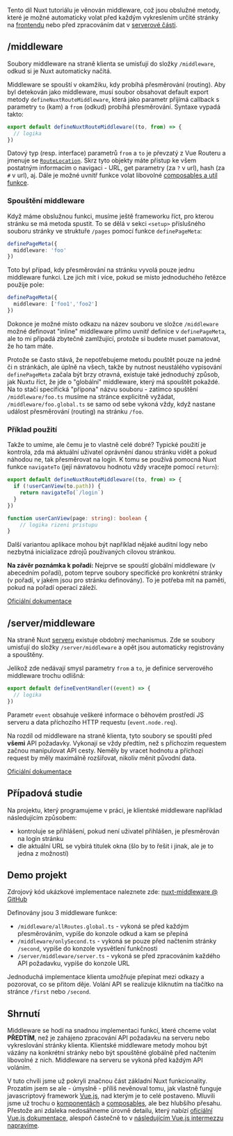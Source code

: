 Tento díl Nuxt tutoriálu je věnován middleware, což jsou obslužné metody, které je možné automaticky volat před každým vykreslením určité stránky na [frontendu](/article/nuxt-pages) nebo před zpracováním dat v [serverové části](/article/nuxt-pages).

## /middleware

Soubory middleware na straně klienta se umisťují do složky `/middleware`, odkud si je Nuxt automaticky načítá. 

Middleware se spouští v okamžiku, kdy probíhá přesměrování (routing). Aby byl detekován jako middleware, musí soubor obsahovat default export metody `defineNuxtRouteMiddleware`, která jako parametr přijímá callback s parametry `to` (kam) a `from` (odkud) probíhá přesměrování. Syntaxe vypadá takto:

```ts
export default defineNuxtRouteMiddleware((to, from) => {
  // logika
})
```

Datový typ (resp. interface) parametrů `from` a `to` je převzatý z Vue Routeru a jmenuje se [`RouteLocation`](https://router.vuejs.org/api/interfaces/RouteLocation.html). Skrz tyto objekty máte přístup ke všem postatným informacím o navigaci - URL, get parametry (za `?` v url), hash (za `#` v url), aj. Dále je možné uvnitř funkce volat libovolné [composables a util funkce](/article/nuxt-utils).

### Spouštění middleware

Když máme obslužnou funkci, musíme ještě frameworku říct, pro kterou stránku se má metoda spustit. To se dělá v sekci `<setup>` příslušného souboru stránky ve struktuře `/pages` pomocí funkce `definePageMeta`:

```ts
definePageMeta({
  middleware: 'foo'
})
```

Toto byl případ, kdy přesměrování na stránku vyvolá pouze jednu middleware funkci. Lze jich mít i více, pokud se místo jednoduchého řetězce použije pole:

```ts
definePageMeta({
  middleware: ['foo1','foo2']
})
```

Dokonce je možné místo odkazu na název souboru ve složce `/middleware` možné definovat "inline" middleware přímo uvnitř definice v `definePageMeta`, ale to mi připadá zbytečně zamlžující, protože si budete muset pamatovat, že ho tam máte.

Protože se často stává, že nepotřebujeme metodu pouštět pouze na jedné či n stránkách, ale úplně na všech, takže by nutnost neustálého vypisování `definePageMeta` začala být brzy otravná, existuje také jednoduchý způsob, jak Nuxtu říct, že jde o "globální" middleware, který má spouštět pokaždé. Na to stačí specifická "přípona" názvu souboru - zatímco spuštění `/middleware/foo.ts` musíme na stránce explicitně vyžádat, `/middleware/foo.global.ts` se samo od sebe vykoná vždy, když nastane událost přesměrování (routing) na stránku `/foo`.

### Příklad použití

Takže to umíme, ale čemu je to vlastně celé dobré? Typické použití je kontrola, zda má aktuální uživatel oprávnění danou stránku vidět a pokud náhodou ne, tak přesměrovat na login. K tomu se používá pomocná Nuxt funkce `navigateTo` (její návratovou hodnotu vždy vracejte pomocí `return`):

```ts
export default defineNuxtRouteMiddleware((to, from) => {
  if (!userCanView(to.path)) {
    return navigateTo(`/login`)
  }
})

function userCanView(page: string): boolean {
    // logika rizeni pristupu
}
```

Další variantou aplikace mohou být například nějaké auditní logy nebo nezbytná inicializace zdrojů používaných cílovou stránkou.

**Na závěr poznámka k pořadí:** Nejprve se spouští globální middleware (v abecedním pořadí), potom teprve soubory specifické pro konkrétní stránky (v pořadí, v jakém jsou pro stránku definovány). To je potřeba mít na paměti, pokud na pořadí operací záleží.

[Oficiální dokumentace](https://nuxt.com/docs/guide/directory-structure/middleware)

## /server/middleware

Na straně Nuxt [serveru](/article/nuxt-api) existuje obdobný mechanismus. Zde se soubory umisťují do složky `/server/middleware` a opět jsou automaticky registrovány a spouštěny.

Jelikož zde nedávají smysl parametry `from` a `to`, je definice serverového middleware trochu odlišná:

```ts
export default defineEventHandler((event) => {
  // logika
})
```

Parametr `event` obsahuje veškeré informace o běhovém prostředí JS serveru a data příchozího HTTP requestu (`event.node.req`).

Na rozdíl od middleware na straně klienta, tyto soubory se spouští před **všemi** API požadavky. Vykonají se vždy předtím, než s příchozím requestem začnou manipulovat API cesty. Neměly by vracet hodnotu a příchozí request by měly maximálně rozšiřovat, nikoliv měnit původní data.

[Oficiální dokumentace](https://nuxt.com/docs/guide/directory-structure/server#server-middleware)

## Případová studie

Na projektu, který programujeme v práci, je klientské middleware například následujícím způsobem:
- kontroluje se přihlášení, pokud není uživatel přihlášen, je přesměrován na login stránku
- dle aktuální URL se vybírá titulek okna (šlo by to řešit i jinak, ale je to jedna z možností)

## Demo projekt

Zdrojový kód ukázkové implementace naleznete zde:
[nuxt-middleware @ GitHub](https://github.com/AloisSeckar/demos-nuxt/tree/main/nuxt-middleware)

Definovány jsou 3 middleware funkce:
- `/middleware/allRoutes.global.ts` - vykoná se před každým přesměrováním, vypíše do konzole odkud a kam se přepíná
- `/middleware/onlySecond.ts` - vykoná se pouze před načtením stránky `/second`, vypíše do konzole vysvětlení funkčnosti
- `/server/middleware/server.ts` - vykoná se před zpracováním každého API požadavku, vypíše do konzole URL

Jednoduchá implementace klienta umožňuje přepínat mezi odkazy a pozorovat, co se přitom děje. Volání API se realizuje kliknutím na tlačítko na stránce `/first` nebo `/second`.

## Shrnutí

Middleware se hodí na snadnou implementaci funkcí, které chceme volat **PŘEDTÍM**, než je zahájeno zpracování API požadavku na serveru nebo vykreslování stránky klienta. Klientské middleware metody mohou být vázány na konkrétní stránky nebo být spouštěné globálně před načtením libovolné z nich. Middleware na serveru se vykoná před každým API voláním.

V tuto chvíli jsme už pokryli značnou část základní Nuxt funkcionality. Prozatím jsem se ale - úmyslně - příliš nevěnoval tomu, jak vlastně funguje javascriptový framework [Vue.js](https://vuejs.org/), nad kterým je to celé postaveno. Mluvili jsme už trochu o [komponentách](/article/nuxt-pages#komponenty-obecně) a [composables](/article/nuxt-utils#composables), ale bez hlubšího přesahu. Přestože ani zdaleka nedosáhneme úrovně detailu, který nabízí [oficiální Vue.js dokumentace](https://vuejs.org/guide/introduction.html), alespoň částečně to v [následujícím Vue.js intermezzu napravíme](/article/nuxt-vue).
